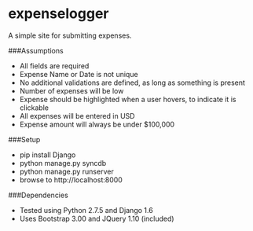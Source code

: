 expenselogger
===========

A simple site for submitting expenses.


###Assumptions
- All fields are required
- Expense Name or Date is not unique
- No additional validations are defined, as long as something is present
- Number of expenses will be low
- Expense should be highlighted when a user hovers, to indicate it is clickable
- All expenses will be entered in USD
- Expense amount will always be under $100,000 

###Setup
- pip install Django
- python manage.py syncdb
- python manage.py runserver
- browse to http://localhost:8000

###Dependencies
- Tested using Python 2.7.5 and Django 1.6
- Uses Bootstrap 3.00 and JQuery 1.10 (included)
